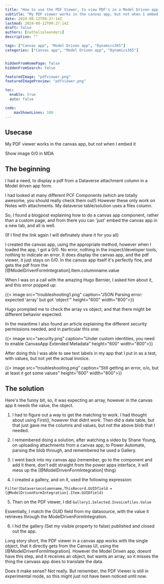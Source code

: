 ```yaml
---
title: "How to use the PDF Viewer, to view PDF's in a Model Driven app from an attachment column"
subtitle: "My PDF viewer works in the canvas app, but not when I embed it"
date: 2024-08-12T09:27:14Z
lastmod: 2024-08-12T09:27:14Z
draft: false
authors: [nathalieleenders]
description: ""

tags: ["Canvas app", "Model Driven app", "Dynamics365"]
categories: ["Canvas app", "Model Driven app", "Dynamics365"]


hiddenFromHomePage: false
hiddenFromSearch: false

featuredImage: "pdfviewer.png"
featuredImagePreview: "pdfviewer.png"

toc:
  enable: true
  auto: false

code:
    maxShownLines: 100
---
```

## Usecase

My PDF viewer works in the canvas app, but not when I embed it

Show image 0/0 in MDA

## The beginning

I had a need, to display a pdf from a Dataverse attachment column in a Model driven app form.

I had looked at many different PCF Components (which are totally awesome, you should really check them out!)
However these only work on Notes with attachments. My dataverse table/solution uses a files column.

So, I found a blogpost explaining how to do a canvas app component, rather than a custom page, and from there you can 'just' embed the canvas app in a new tab, and all is well.

(If I find the link again I will definately share it for you all)

I created the canvas app, using the appropriate method, however when I loaded the app, I got a 0/0. No error, nothing in the inspect/developer tools, nothing to indicate an error. It does display the canvas app, and the pdf viewer, it just stays on 0/0.
In the canvas app itself it's perfectly fine, and gets the pdf from the [@ModelDrivenFormIntegration].Item.columnname.value

When I was on a call with the amazing Hugo Bernier, I asked him about it, and this error popped up:

{{< image src="troubleshooting1.png" caption="JSON Parsing error: expected 'array' but got 'object'" height="600" width="800">}}

Hugo prompted me to check the array vs object, and that there might be different behavior expected.

In the meantime I also found an article explaining the different security permissions needed, and in particular this one:

{{< image src="security.png" caption="Under custom identities, you need to enable CanvasApp Extended Metadata" height="600" width="800">}}

After doing this I was able to see text labels in my app that I put in as a test, with values, but not yet the actual invoice.

{{< image src="troubleshooting.png" caption="Still getting an error, o/o, but at least it got some values" height="600" width="800">}}

## The solution

Here's the funny bit, so, it was expecting an array, however in the canvas app it needs the value, the object.
1. I had to figure out a way to get the matching to work. I had thought about using First(), however that didnt work. Then did a date table, but that just gave me the columns and values, but not the above blob that I needed.

2. I remembered doing a solution, after watching a video by Shane Young, on uploading attachments from a canvas app, to Power Automate, parsing the blob through, and remembered he used a Gallery.

3. I went back into my canvas app (remember, go to the component and add it there, don't edit straight from the power apps interface, it will mess up the [@ModelDrivenFormIntegration] thing)

4. I created a gallery, and on it, used the following expression:

`Filter(Dataversecolumnname,ThisRecord.GUIDfield = [@ModelDrivenFormIntegration].Item.GUIDfield)`

5. Then on the PDF viewer, I did `Gallery1.Selected.Invoicefiles.Value`

Essentially, I match the GUID field from my datasource, with the value it retrieves through the ModelDrivenFormIntegration.

6. I hid the gallery (Set my visible property to false) published and closed out the app.

Long story short, the PDF viewer in a canvas app works with the single object, that it directly gets from the Canvas UI, using the [@ModelDrivenFormIntegration]. However the Model Driven app, doesnt have this step, and it receives an object, but wants an array, so it misses the thing the canvass app does to translate the data.

Does it make sense? Not really. But remember, the PDF Viewer is still in experimental mode, so this might just not have been noticed until now.